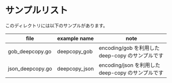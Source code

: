 # サンプルリスト

このディレクトリには以下のサンプルがあります。

| file              | example name   | note                                  |
|-------------------|----------------|---------------------------------------|
| gob\_deepcopy.go  | deepcopy\_gob  | encoding/gob を利用した deep-copy のサンプルです  |
| json\_deepcopy.go | deepcopy\_json | encoding/json を利用した deep-copy のサンプルです |
